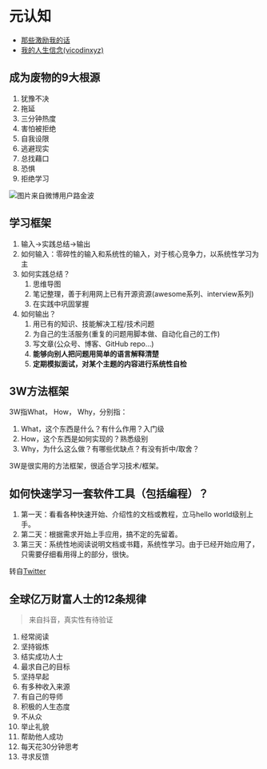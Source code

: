 # 元认知
* [那些激励我的话](meta/motivation.md)
* [我的人生信念(vicodinxyz)](meta/vicodinxyz-my-life-beliefs.md)

## 成为废物的9大根源
1. 犹豫不决
2. 拖延
3. 三分钟热度
4. 害怕被拒绝
5. 自我设限
6. 逃避现实
7. 总找藉口
8. 恐惧
9. 拒绝学习

![图片来自微博用户路金波](https://wx3.sinaimg.cn/mw690/467a4bd1gy1gfu7ktihv1j20ri3gewww.jpg)

## 学习框架
1. 输入->实践总结->输出
2. 如何输入：零碎性的输入和系统性的输入，对于核心竞争力，以系统性学习为主
3. 如何实践总结？
   1. 思维导图
   2. 笔记整理，善于利用网上已有开源资源(awesome系列、interview系列)
   3. 在实践中巩固掌握
4. 如何输出？
   1. 用已有的知识、技能解决工程/技术问题
   2. 为自己的生活服务(重复的问题用脚本做、自动化自己的工作)
   3. 写文章(公众号、博客、GitHub repo...)
   4. **能够向别人把问题用简单的语言解释清楚**
   5. **定期模拟面试，对某个主题的内容进行系统性自检**

## 3W方法框架
3W指What， How， Why，分别指：
1. What，这个东西是什么？有什么作用？入门级
2. How，这个东西是如何实现的？熟悉级别
3. Why，为什么这么做？有哪些优缺点？有没有折中/取舍？

3W是很实用的方法框架，很适合学习技术/框架。

## 如何快速学习一套软件工具（包括编程）？
1. 第一天：看看各种快速开始、介绍性的文档或教程，立马hello world级别上手。
2. 第二天：根据需求开始上手应用，搞不定的先留着。
3. 第三天：系统性地阅读说明文档或书籍，系统性学习。由于已经开始应用了，只需要仔细看用得上的部分，很快。

转自[Twitter](https://twitter.com/riverscn/status/1260845044380004354)

## 全球亿万财富人士的12条规律
>来自抖音，真实性有待验证

1. 经常阅读
2. 坚持锻炼
3. 结实成功人士
4. 最求自己的目标
5. 坚持早起
6. 有多种收入来源
7. 有自己的导师
8. 积极的人生态度
9. 不从众
10. 举止礼貌
11. 帮助他人成功
12. 每天花30分钟思考
13. 寻求反馈